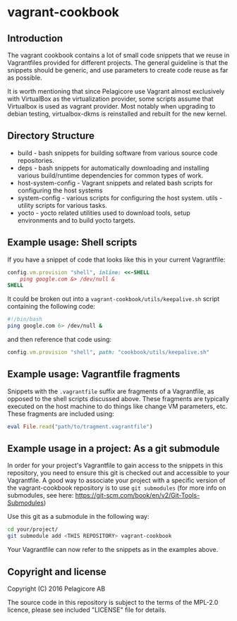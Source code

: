 vagrant-cookbook
================

Introduction 
------------
The vagrant cookbook contains a lot of small code snippets that we reuse in
Vagrantfiles provided for different projects. The general guideline is that the
snippets should be generic, and use parameters to create code reuse as far as
possible.

It is worth mentioning that since Pelagicore use Vagrant almost exclusively with 
VirtualBox as the virtualization provider, some scripts assume that Virtualbox
is used as vagrant provider. Most notably when upgrading to debian testing,
virtualbox-dkms is reinstalled and rebuilt for the new kernel.

Directory Structure
-------------------
* build - bash snippets for building software from various source code 
repositories. 
* deps - bash snippets for automatically downloading and installing various 
build/runtime dependencies for common types of work.
* host-system-config - Vagrant snippets and related bash scripts for configuring 
the host systems
* system-config - various scripts for configuring the host system.
utils - utility scripts for various tasks.
* yocto - yocto related utilities used to download tools, setup environments and 
to build yocto targets. 


Example usage: Shell scripts
----------------------------
If you have a snippet of code that looks like this in your current Vagrantfile:

```ruby
config.vm.provision "shell", inline: <<-SHELL
    ping google.com &> /dev/null &
SHELL
```

It could be broken out into a `vagrant-cookbook/utils/keepalive.sh` script
containing the following code:

```bash
#!/bin/bash
ping google.com 6> /dev/null &
```

and then reference that code using:

```ruby
config.vm.provision "shell", path: "cookbook/utils/keepalive.sh"
```

Example usage: Vagrantfile fragments
------------------------------------
Snippets with the `.vagrantfile` suffix are fragments of a Vagrantfile, as
opposed to the shell scripts discussed above. These fragments are typically
executed on the host machine to do things like change VM parameters, etc. These
fragments are included using:

```ruby
eval File.read("path/to/tragment.vagrantfile")
```

Example usage in a project: As a git submodule
----------------------------------------------
In order for your project's Vagrantfile to gain access to the snippets in this
repository, you need to ensure this git is checked out and accessible to your
Vagrantfile. A good way to associate your project with a specific version of
the vagrant-cookbook repository is to use `git submodules` (for more info on
submodules, see here: https://git-scm.com/book/en/v2/Git-Tools-Submodules)

Use this git as a submodule in the following way:
```bash
cd your/project/
git submodule add <THIS REPOSITORY> vagrant-cookbook
```

Your Vagrantfile can now refer to the snippets as in the examples above.

Copyright and license
---------------------
Copyright (C) 2016 Pelagicore AB

The source code in this repository is subject to the terms of the MPL-2.0 licence, please see included "LICENSE" file for details.
